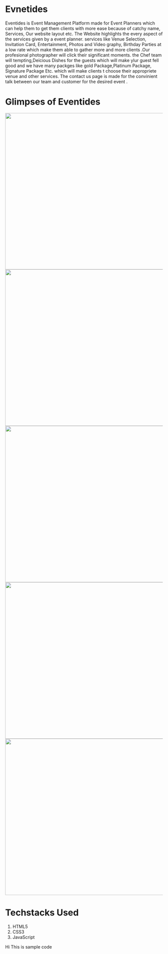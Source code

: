 # Evnetides
Eventides is Event Management Platform made for Event Planners which can help them to get them clients with more ease because of catchy name, Services, Our website layout etc. The Website highlights the every aspect of the services given by a event planner. services like Venue Selection, Invitation Card, Entertainment, Photos and Video graphy, Birthday Parties at a low rate which make them able to gather more and more clients .Our profesional photographer will click their significant moments. the Chef team will tempting,Deicious Dishes for the guests which will make ylur guest fell good and we have many packges like gold Package,Platinum Package, Signature Package Etc. which will make clients t choose their appropriete venue and other services. The contact us page is made for the convinient talk between our team and customer for the desired event . 

# Glimpses of Eventides
<img src =  "https://user-images.githubusercontent.com/128716572/227699203-b59ade7b-3071-4a35-9c08-10c4dc2ff189.jpg" width = "1200" height = "500" >
<img src =  "https://user-images.githubusercontent.com/128716572/227699513-6bae2f6d-eb47-4d61-bc53-55d94debc3dc.jpg" width = "1200" height = "500" >
<img src =  "https://user-images.githubusercontent.com/128716572/227699527-9138833f-9542-422c-9070-8dfefc8bb11e.jpg" width = "1200" height = "500" >
<img src =  "https://user-images.githubusercontent.com/128716572/227699563-8aea565e-36a4-4608-9fb9-d06ebb567118.jpg" width = "1200" height = "500" >
<img src =  "https://user-images.githubusercontent.com/128716572/227699476-8c65ce2e-8070-40ae-90ce-00916c758292.jpg" width = "1200" height = "500" >

# Techstacks Used
1. HTML5
2. CSS3
3. JavaScript

Hi This is sample code